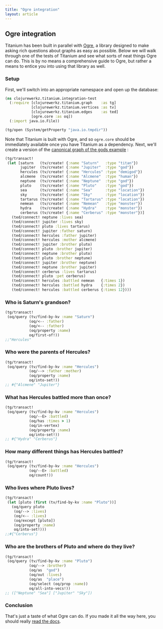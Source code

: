 ```yaml
---
title: "Ogre integration"
layout: article
---
```


## Ogre integration 

Titanium has been built in parallel with
[Ogre](http://ogre.clojurewerkz.org/), a library designed to make
asking rich questions about graphs as easy as possible. Below we will
walk through one of the tests of Titanium and see what sorts of neat
things Ogre can do. This is by no means a comprehensive guide to Ogre,
but rather a means to entice you into using that library as well.

### Setup

First, we'll switch into an appropriate namespace and open up the database:

``` clojure
(ns clojurewerkz.titanium.integration-test
  (:require [clojurewerkz.titanium.graph    :as tg]
            [clojurewerkz.titanium.vertices :as tv]
            [clojurewerkz.titanium.edges    :as ted]
            [ogre.core :as oq])
  (:import java.io.File))

(tg/open (System/getProperty "java.io.tmpdir"))            
```

Note that Titanium is built with Ogre, and so `ogre.core` should be
immediately available once you have Titanium as a dependency. Next,
we'll create a version of the
[canonical graph of the gods example](https://github.com/thinkaurelius/titan/wiki/Getting-Started)
:

``` clojure
(tg/transact!
 (let [saturn   (tv/create! {:name "Saturn"   :type "titan"})
       jupiter  (tv/create! {:name "Jupiter"  :type "god"})
       hercules (tv/create! {:name "Hercules" :type "demigod"})
       alcmene  (tv/create! {:name "Alcmene"  :type "human"})
       neptune  (tv/create! {:name "Neptune"  :type "god"})
       pluto    (tv/create! {:name "Pluto"    :type "god"})
       sea      (tv/create! {:name "Sea"      :type "location"})
       sky      (tv/create! {:name "Sky"      :type "location"})
       tartarus (tv/create! {:name "Tartarus" :type "location"})
       nemean   (tv/create! {:name "Nemean"   :type "monster"})
       hydra    (tv/create! {:name "Hydra"    :type "monster"})
       cerberus (tv/create! {:name "Cerberus" :type "monster"})]
   (ted/connect! neptune :lives sea)
   (ted/connect! jupiter :lives sky)
   (ted/connect! pluto :lives tartarus)
   (ted/connect! jupiter :father saturn)
   (ted/connect! hercules :father jupiter)
   (ted/connect! hercules :mother alcmene)
   (ted/connect! jupiter :brother pluto)
   (ted/connect! pluto :brother jupiter)
   (ted/connect! neptune :brother pluto)
   (ted/connect! pluto :brother neptune)
   (ted/connect! jupiter :brother neptune)
   (ted/connect! neptune :brother jupiter)
   (ted/connect! cerberus :lives tartarus)
   (ted/connect! pluto :pet cerberus)
   (ted/connect! hercules :battled nemean   {:times 1})
   (ted/connect! hercules :battled hydra    {:times 2})
   (ted/connect! hercules :battled cerberus {:times 12})))
```

### Who is Saturn's grandson? 

``` clojure
(tg/transact! 
 (oq/query (tv/find-by-kv :name "Saturn")
           (oq/<-- :father)
           (oq/<-- :father)
           (oq/property :name)
           oq/first-of!))
;;"Hercules" 
```          

### Who were the parents of Hercules? 

``` clojure
(tg/transact!
 (oq/query (tv/find-by-kv :name "Hercules")
           (oq/--> :father :mother)
           (oq/property :name)
           oq/into-set!))
;; #{"Alcmene" "Jupiter"}           
```

### What has Hercules battled more than once?

``` clojure
(tg/transact! 
 (oq/query (tv/find-by-kv :name "Hercules")
           (oq/--E> :battled)
           (oq/has :times > 1)
           (oq/in-vertex)
           (oq/property :name)
           oq/into-set!))
;; #{"Hydra" "Cerberus"}           
```

### How many different things has Hercules battled? 

``` clojure
(tg/transact!
 (oq/query (tv/find-by-kv :name "Hercules")
           (oq/--E> :battled)
           oq/count!))
```

### Who lives where Pluto lives?

``` clojure
(tg/transact!
 (let [pluto (first (tv/find-by-kv :name "Pluto"))]
   (oq/query pluto
    (oq/--> :lives)
    (oq/<-- :lives)
    (oq/except [pluto])
    (oq/property :name)
    oq/into-set!)))
;;#{"Cerberus"}    
```    

### Who are the brothers of Pluto and where do they live? 

``` clojure
(tg/transact! 
 (oq/query (tv/find-by-kv :name "Pluto")
           (oq/--> :brother)
           (oq/as  "god")
           (oq/out :lives)
           (oq/as  "place")
           (oq/select (oq/prop :name))
           oq/all-into-vecs!))
;; (["Neptune" "Sea"] ["Jupiter" "Sky"])           
```

### Conclusion 

That's just a taste of what Ogre can do. If you made it all the way
here, you should really
[read the docs](http://ogre.clojurewerkz.org/).
